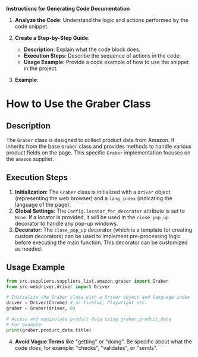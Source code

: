 **Instructions for Generating Code Documentation**

1. **Analyze the Code**: Understand the logic and actions performed by the code snippet.

2. **Create a Step-by-Step Guide**:
    - **Description**: Explain what the code block does.
    - **Execution Steps**: Describe the sequence of actions in the code.
    - **Usage Example**: Provide a code example of how to use the snippet in the project.

3. **Example**:

How to Use the Graber Class
=========================================================================================

Description
-------------------------
The `Graber` class is designed to collect product data from Amazon. It inherits from the base `Graber` class and provides methods to handle various product fields on the page. This specific `Graber` implementation focuses on the `amazon` supplier.

Execution Steps
-------------------------
1. **Initialization**: The `Graber` class is initialized with a `Driver` object (representing the web browser) and a `lang_index` (indicating the language of the page).
2. **Global Settings**: The `Config.locator_for_decorator` attribute is set to `None`. If a locator is provided, it will be used in the `close_pop_up` decorator to handle any pop-up windows.
3. **Decorator**: The `close_pop_up` decorator (which is a template for creating custom decorators) can be used to implement pre-processing logic before executing the main function. This decorator can be customized as needed.

Usage Example
-------------------------

```python
from src.suppliers.suppliers_list.amazon.graber import Graber
from src.webdriver.driver import Driver

# Initialize the Graber class with a Driver object and language index
driver = Driver(Chrome) # or Firefox, Playwright etc.
graber = Graber(driver, 0)

# Access and manipulate product data using graber.product_data
# For example:
print(graber.product_data.title)
```

4. **Avoid Vague Terms** like "getting" or "doing". Be specific about what the code does, for example: "checks", "validates", or "sends".